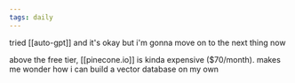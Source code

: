 ```yaml
---
tags: daily
---
```

tried [[auto-gpt]] and it's okay but i'm gonna move on to the next thing now 

above the free tier, [[pinecone.io]] is kinda expensive ($70/month). makes me wonder how i can build a vector database on my own